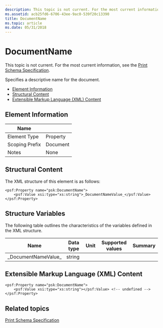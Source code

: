 ```yaml
---
description: This topic is not current. For the most current information, see the Print Schema Specification.
ms.assetid: acb25fd6-6706-43ee-9ac0-539f20c13390
title: DocumentName
ms.topic: article
ms.date: 05/31/2018
---
```


# DocumentName

This topic is not current. For the most current information, see the [Print Schema Specification](https://www.microsoft.com/whdc/xps/printschema.mspx).

Specifies a descriptive name for the document.

-   [Element Information](#element-information)
-   [Structural Content](#structural-content)
-   [Extensible Markup Language (XML) Content](#extensible-markup-language-xml-content)

## Element Information



| Name                       |                     |
|----------------------------|---------------------|
| Element Type <br/>   | Property<br/> |
| Scoping Prefix <br/> | Document<br/> |
| Notes <br/>          | None<br/>     |



 

## Structural Content

The XML structure of this element is as follows:

``` syntax
<psf:Property name="psk:DocumentName">
    <psf:Value xsi:type="xs:string">_DocumentNameValue_</psf:Value>
</psf:Property>
```

## Structure Variables

The following table outlines the characteristics of the variables defined in the XML structure.



| Name                             | Data type         | Unit | Supported values | Summary |
|----------------------------------|-------------------|------|------------------|---------|
| \_DocumentNameValue\_<br/> | string<br/> |      |                  |         |



 

## Extensible Markup Language (XML) Content

``` syntax
<psf:Property name="psk:DocumentName">
    <psf:Value xsi:type="xs:string"></psf:Value> <!-- undefined -->
</psf:Property>
```

## Related topics

<dl> <dt>

[Print Schema Specification](https://www.microsoft.com/whdc/xps/printschema.mspx)
</dt> </dl>

 

 




